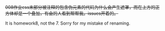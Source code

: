 ~~008作业css末部分被注释的包含伪元素的代码为什么会产生遮罩，而在上方的正方体却是一个叠加，有会的人看到帮帮我。issues开着的。~~

It is homework8, not the 7. Sorry for my mistake of renaming.
